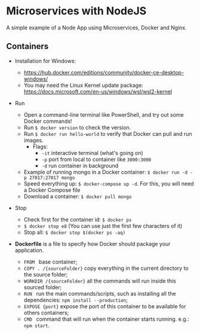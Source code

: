 # Microservices with NodeJS

A simple example of a Node App using Microservices, Docker and Nginx.

## Containers

- Installation for Windows:

  - https://hub.docker.com/editions/community/docker-ce-desktop-windows/
  - You may need the Linux Kernel update package:
    https://docs.microsoft.com/en-us/windows/wsl/wsl2-kernel

- Run

  - Open a command-line terminal like PowerShell, and try out some Docker commands!
  - Run `$ docker version` to check the version.
  - Run `$ docker run hello-world` to verify that Docker can pull and run images.
    - Flags:
      - `-it` interactive terminal (what's going on)
      - `-p` port from local to container like `3000:3000`
      - `-d` run container in background
  - Example of running mongo in a Docker container: `$ docker run -d -p 27017:27017 mongo`
  - Speed everything up: `$ docker-compose up -d`. For this, you will need a Docker Compose file
  - Download a container: `$ docker pull mongo`

- Stop

  - Check first for the container id: `$ docker ps`
  - `$ docker stop e8` (You can use just the first few characters of it)
  - Stop all: `$ docker stop $(docker ps -aq)`

- **Dockerfile** is a file to specify how Docker should package your application.
  - `FROM ` base container;
  - `COPY . /{sourceFolder}` copy everything in the current directory to the source folder;
  - `WORKDIR /{sourceFolder}` all the commands will run inside this sourced folder;
  - `RUN ` run the main commands/scripts, such as installing all the dependencies: `npm install --production`;
  - `EXPOSE {port}` expose the port of this container to be available for others containers;
  - `CMD ` command that will run when the container starts running. e.g.: `npm start`.
